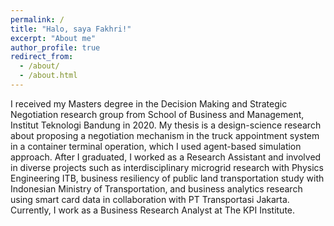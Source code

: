```yaml
---
permalink: /
title: "Halo, saya Fakhri!"
excerpt: "About me"
author_profile: true
redirect_from: 
  - /about/
  - /about.html
---
```


I received my Masters degree in the Decision Making and Strategic Negotiation research group from School of Business and Management, Institut Teknologi Bandung in 2020. My thesis is a design-science research about proposing a negotiation mechanism in the truck appointment system in a container terminal operation, which I used agent-based simulation approach. After I graduated, I worked as a Research Assistant and involved in diverse projects such as interdisciplinary microgrid research with Physics Engineering ITB, business resiliency of public land transportation study with Indonesian Ministry of Transportation, and business analytics research using smart card data in collaboration with PT Transportasi Jakarta. Currently, I work as a Business Research Analyst at The KPI Institute.
